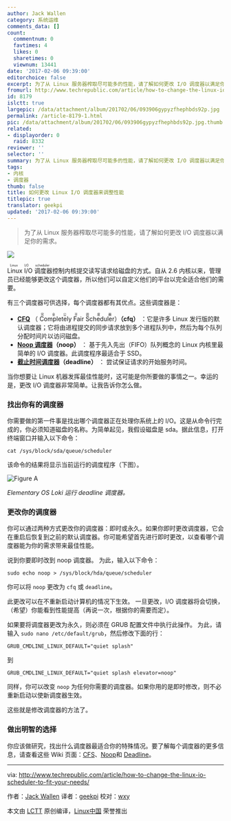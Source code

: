 ```yaml
---
author: Jack Wallen
category: 系统运维
comments_data: []
count:
  commentnum: 0
  favtimes: 4
  likes: 0
  sharetimes: 0
  viewnum: 13441
date: '2017-02-06 09:39:00'
editorchoice: false
excerpt: 为了从 Linux 服务器榨取尽可能多的性能，请了解如何更改 I/O 调度器以满足你的需求。
fromurl: http://www.techrepublic.com/article/how-to-change-the-linux-io-scheduler-to-fit-your-needs/
id: 8179
islctt: true
largepic: /data/attachment/album/201702/06/093906gypyzfhephbds92p.jpg
permalink: /article-8179-1.html
pic: /data/attachment/album/201702/06/093906gypyzfhephbds92p.jpg.thumb.jpg
related:
- displayorder: 0
  raid: 8332
reviewer: ''
selector: ''
summary: 为了从 Linux 服务器榨取尽可能多的性能，请了解如何更改 I/O 调度器以满足你的需求。
tags:
- 内核
- 调度器
thumb: false
title: 如何更改 Linux I/O 调度器来调整性能
titlepic: true
translator: geekpi
updated: '2017-02-06 09:39:00'
---
```



> 
> 为了从 Linux 服务器榨取尽可能多的性能，请了解如何更改 I/O 调度器以满足你的需求。
> 
> 
> 


![](/data/attachment/album/201702/06/093906gypyzfhephbds92p.jpg)


<ruby> Linux I/O 调度器 <rp>  （ </rp> <rt>  Linux I/O scheduler </rt> <rp>  ） </rp></ruby>控制内核提交读写请求给磁盘的方式。自从 2.6 内核以来，管理员已经能够更改这个调度器，所以他们可以自定义他们的平台以完全适合他们的需要。


有三个调度器可供选择，每个调度器都有其优点。这些调度器是：


* **[CFQ](https://en.wikipedia.org/wiki/Completely_Fair_Scheduler)** （<ruby> Completely Fair Scheduler <rp>  （ </rp> <rt>  完全公平调度器 </rt> <rp>  ） </rp></ruby>）**（cfq）** ：它是许多 Linux 发行版的默认调度器；它将由进程提交的同步请求放到多个进程队列中，然后为每个队列分配时间片以访问磁盘。
* **[Noop 调度器](https://en.wikipedia.org/wiki/Noop_scheduler)（noop）** ： 基于先入先出（FIFO）队列概念的 Linux 内核里最简单的 I/O 调度器。此调度程序最适合于 SSD。
* **[截止时间调度器](https://en.wikipedia.org/wiki/Deadline_scheduler)（deadline）** ： 尝试保证请求的开始服务时间。


当你想要让 Linux 机器发挥最佳性能时，这可能是你所要做的事情之一。幸运的是，更改 I/O 调度器非常简单。让我告诉你怎么做。


### 找出你有的调度器


你需要做的第一件事是找出哪个调度器正在处理你系统上的 I/O。这是从命令行完成的，你必须知道磁盘的名称。为简单起见，我假设磁盘是 sda。据此信息，打开终端窗口并输入以下命令：



```
cat /sys/block/sda/queue/scheduler

```

该命令的结果将显示当前运行的调度程序（下图）。


![Figure A](/data/attachment/album/201702/06/093914jpt2nnullal3t17l.jpg)


*Elementary OS Loki 运行 deadline 调度器。*


### 更改你的调度器


你可以通过两种方式更改你的调度器：即时或永久。如果你即时更改调度器，它会在重启后恢复到之前的默认调度器。你可能希望首先进行即时更改，以查看哪个调度器能为你的需求带来最佳性能。


说到你要即时改到 noop 调度器。 为此，输入以下命令：



```
sudo echo noop > /sys/block/hda/queue/scheduler

```

你可以将 `noop` 更改为 `cfq` 或 `deadline`。


此更改可以在不重新启动计算机的情况下生效。 一旦更改，I/O 调度器将会切换，（希望）你能看到性能提高（再说一次，根据你的需要而定）。


如果要将调度器更改为永久，则必须在 GRUB 配置文件中执行此操作。 为此，请输入 `sudo nano /etc/default/grub`，然后修改下面的行：



```
GRUB_CMDLINE_LINUX_DEFAULT="quiet splash"

```

到



```
GRUB_CMDLINE_LINUX_DEFAULT="quiet splash elevator=noop"

```

同样，你可以改变 `noop` 为任何你需要的调度器。如果你用的是即时修改，则不必重新启动以使新调度器生效。


这些就是修改调度器的方法了。


### 做出明智的选择


你应该做研究，找出什么调度器最适合你的特殊情况。要了解每个调度器的更多信息，请查看这些 Wiki 页面：[CFS](https://en.wikipedia.org/wiki/Completely_Fair_Scheduler)、[Noop](https://en.wikipedia.org/wiki/Noop_scheduler)和 [Deadline](https://en.wikipedia.org/wiki/Deadline_scheduler)。




---


via: <http://www.techrepublic.com/article/how-to-change-the-linux-io-scheduler-to-fit-your-needs/>


作者：[Jack Wallen](http://www.techrepublic.com/meet-the-team/us/jack-wallen/) 译者：[geekpi](https://github.com/geekpi) 校对：[wxy](https://github.com/wxy)


本文由 [LCTT](https://github.com/LCTT/TranslateProject) 原创编译，[Linux中国](https://linux.cn/) 荣誉推出